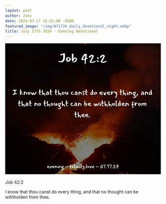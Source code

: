 ```yaml
---
layout: post
author: Joey
date: 2024-07-17 15:21:00 -0500
featured_image: "/img/071724_daily_devotional_night.webp"
title: July 17th 2024 - Evening Devotional
---
```


[![July 17th 2024 - Evening Devotional](/img/071724_daily_devotional_night.webp)](/img/071724_daily_devotional_night.webp)

<!-- verse -->

Job 42:2

I know that thou canst do every thing, and that no thought can be withholden from thee.


<!-- ad / promo -->
<!-- <hr> 

Please consider purchasing a mug to support the page by clicking the image below, thank you!

[![June 19th 2024 - Evening Devotional - Mug](/img/mugs/061124_morning_mug.webp)](https://www.joeybrinkman.com/shop) -->